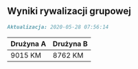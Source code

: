 ## Wyniki rywalizacji grupowej

```markdown
Aktualizacja: 2020-05-28 07:56:14
```

Drużyna A | Drużyna B
------------ | -------------
 9015 KM | 8762 KM